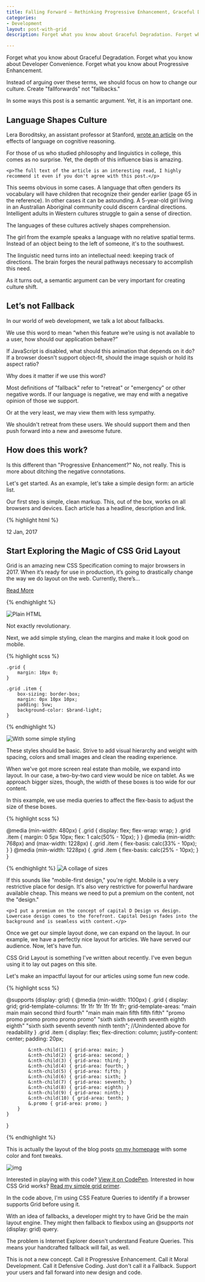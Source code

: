 ```yaml
---
title: Falling Forward — Rethinking Progressive Enhancement, Graceful Degradation and Developer Morality
categories:
- Development
layout: post-with-grid
description: Forget what you know about Graceful Degradation. Forget what you know about Developer Convenience. Forget what you know about Progressive Enhancement. Instead of arguing over these terms, we should focus on how to change our culture. Create "fallforwards" not "fallbacks."

---
```



Forget what you know about Graceful Degradation. Forget what you know about Developer Convenience. Forget what you know about Progressive Enhancement.

Instead of arguing over these terms, we should focus on how to change our culture. Create "fallforwards" not "fallbacks."

In some ways this post is a semantic argument. Yet, it is an important one. 

<aside class="subhead">

<h2>Language Shapes Culture</h2>

</aside>

Lera Boroditsky, an assistant professor at Stanford, [wrote an article](http://isites.harvard.edu/fs/docs/icb.topic1481762.files/Boroditsky-2011.pdf) on the effects of language on cognitive reasoning.

For those of us who studied philosophy and linguistics in college, this comes as no surprise. Yet, the depth of this influence bias is amazing.

<aside class="reference">

    <p>The full text of the article is an interesting read, I highly recommend it even if you don't agree with this post.</p>

</aside>

This seems obvious in some cases. A language that often genders its vocabulary will have children that recognize their gender earlier (page 65 in the reference). In other cases it can be astounding. A 5-year-old girl living in an Australian Aboriginal community could discern cardinal directions. Intelligent adults in Western cultures struggle to gain a sense of direction. 

The languages of these cultures actively shapes comprehension.

The girl from the example speaks a language with no relative spatial terms. Instead of an object being to the left of someone, it's to the southwest. 

The linguistic need turns into an intellectual need: keeping track of directions. The brain forges the neural pathways necessary to accomplish this need.

As it turns out, a semantic argument can be very important for creating culture shift.

<aside class="subhead"><h2>Let’s not Fallback</h2></aside>

In our world of web development, we talk a lot about fallbacks.

We use this word to mean “when this feature we’re using is not available to a user, how should our application behave?” 

If JavaScript is disabled, what should this animation that depends on it do? If a browser doesn't support object-fit, should the image squish or hold its aspect ratio?

Why does it matter if we use this word?

Most definitions of "fallback" refer to "retreat" or "emergency" or other negative words. If our language is negative, we may end with a negative opinion of those we support.

Or at the very least, we may view them with less sympathy.

We shouldn't retreat from these users. We should support them and then push forward into a new and awesome future.

<aside class="subhead"><h2>How does this work?</h2></aside>

Is this different than "Progressive Enhancement?" No, not really. This is more about ditching the negative connotations.

Let's get started. As an example, let's take a simple design form: an article list.

Our first step is simple, clean markup. This, out of the box, works on all browsers and devices. Each article has a headline, description and link.

{% highlight html %}

<section class="grid">
    <article class="item primary">
        <time class="date">12 Jan, 2017</time>
        <h2>Start Exploring the Magic of CSS Grid Layout</h2>
        <p class="description">Grid is an amazing new CSS Specification coming to major browsers in 2017. When it’s ready for use in production, it’s going to drastically change the way we do layout on the web. Currently, there’s...</p>
        <a href="http://bryanlrobinson.com/blog/2017/01/12/simple-grid-examples/" class="button">Read More</a>
    </article>
</section>

 {% endhighlight %}

![Plain HTML](/images/blog/fall-forward/plain-html.png)

Not exactly revolutionary.

Next, we add simple styling, clean the margins and make it look good on mobile.

{% highlight scss %}

    .grid {
        margin: 10px 0;
    }

    .grid .item {
        box-sizing: border-box;
        margin: 0px 10px 10px;
        padding: 5vw;
        background-color: $brand-light;
    }

{% endhighlight %}

![With some simple styling](/images/blog/fall-forward/simple-style.png)

These styles should be basic. Strive to add visual hierarchy and weight with spacing, colors and small images and clean the reading experience.

When we've got more screen real estate than mobile, we expand into layout. In our case, a two-by-two card view would be nice on tablet. As we approach bigger sizes, though, the width of these boxes is too wide for our content.

In this example, we use media queries to affect the flex-basis to adjust the size of these boxes.

{% highlight scss %}

@media (min-width: 480px) {
    .grid {
        display: flex;
        flex-wrap: wrap;
    }
    .grid .item {
        margin: 0 5px 10px;
        flex: 1 calc(50% - 10px);
    }
}
@media (min-width: 768px) and (max-width: 1228px) {
    .grid .item {
        flex-basis: calc(33% - 10px);
    }
}
@media (min-width: 1228px) {
    .grid .item {
        flex-basis: calc(25% - 10px);
    }
}


{% endhighlight %}
![A collage of sizes ](/images/blog/fall-forward/collage-sizes.png)

If this sounds like "mobile-first design," you're right. Mobile is a very restrictive place for design. It's also very restrictive for powerful hardware available cheap. This means we need to put a premium on the content, not the "design."

<aside class="reference">

    <p>I put a premium on the concept of capital D Design vs design. Lowercase design comes to the forefront. Capital Design fades into the background and is seamless with content.</p>

</aside>

Once we get our simple layout done, we can expand on the layout. In our example, we have a perfectly nice layout for articles. We have served our audience. Now, let's have fun.

CSS Grid Layout is something I've written about recently. I've even begun using it to lay out pages on this site.

Let's make an impactful layout for our articles using some fun new code.

{% highlight scss %}


@supports (display: grid) {
    @media (min-width: 1100px) {
        .grid {
            display: grid;
            grid-template-columns: 1fr 1fr 1fr 1fr 1fr 1fr;
            grid-template-areas: "main   main main    second   third fourth"
                                  "main   main main    fifth    fifth fifth"
                                  "promo  promo promo  promo    promo promo"
                                  "sixth sixth seventh seventh eighth eighth"
                                  "sixth sixth seventh seventh ninth  tenth";
            //Unindented above for readability
        }
        .grid .item {
            display: flex;
            flex-direction: column;
            justify-content: center;
            padding: 20px;

            &:nth-child(1) { grid-area: main; }
            &:nth-child(2) { grid-area: second; }
            &:nth-child(3) { grid-area: third; }
            &:nth-child(4) { grid-area: fourth; }
            &:nth-child(5) { grid-area: fifth; }
            &:nth-child(6) { grid-area: sixth; }
            &:nth-child(7) { grid-area: seventh; }
            &:nth-child(8) { grid-area: eighth; }
            &:nth-child(9) { grid-area: ninth;}
            &:nth-child(10) { grid-area: tenth; }
            &.promo { grid-area: promo; }
        }
    }
}

{% endhighlight %}

<aside class="reference">
    <p>This is actually the layout of the blog posts <a href="/">on my homepage</a> with some color and font tweaks.</p>
</aside>

![img](/images/blog/fall-forward/full-grid.png)

<aside class="reference">
    <p>Interested in playing with this code? <a href="http://codepen.io/brob/pen/WRoMMy">View it on CodePen</a>. Interested in how CSS Grid works? <a href="/blog/2017/01/12/simple-grid-examples/">Read my simple grid primer</a>. </p>
</aside>

In the code above, I'm using CSS Feature Queries to identify if a browser supports Grid before using it.

With an idea of fallbacks, a developer might try to have Grid be the main layout engine. They might then fallback to flexbox using an @supports _not_ (display: grid) query.

The problem is Internet Explorer doesn't understand Feature Queries. This means your handcrafted fallback will fail, as well.

This is not a new concept. Call it Progressive Enhancement. Call it Moral Development. Call it Defensive Coding. Just don't call it a Fallback. Support your users and fall forward into new design and code.
